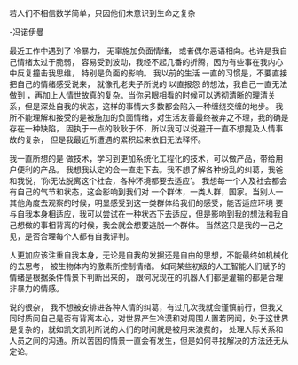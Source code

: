 若人们不相信数学简单，只因他们未意识到生命之复杂

 -冯诺伊曼

最近工作中遇到了 冷暴力， 无辜施加负面情绪， 或者偶尔恶语相向。也许是我自己情绪太过于脆弱， 容易受到波动，我经不起几番的折腾，因为有些事在我内心中反复撞击我思维， 特别是负面的影响。 我以前的生活 一直的习惯是，不要直接把自己的情绪感受说来， 就像孔老夫子所说的 以直报怨 的想法，我自己一直无法做到 ，再加上人情世故真的复杂。当你另眼相看的时候可以透彻清晰的理清关系，但是深处自我的状态，这样的事情大多数都会陷入一种缠绕交缠的地步。 我所不能理解和接受的是被施加的负面情绪，对生活友善最终被弃之不理，我的确是存在一种缺陷， 固执于一点的耿耿于怀，所以我可以说避开一直不想提及人情事故的复杂， 但是我最近所遭遇的累积起来依旧无法释怀。

 我一直所想的是 做技术，学习到更加系统化工程化的技术，可以做产品，带给用户便利的产品。 我想我认定的会一直走下去。我不想了解各种纷乱的纠葛，我爸和我说，‘你无法脱离这个社会，各种环境都要去适应’。 我想每一个人及社会都会有自己的气节和状态，这会影响到我们对 一个群体，一类人群，国家。当别人一其他角度去观察的时候，明显感受到这一类群体给我们的感受，能否适应环境 要与自我本身相适应，我可以尝试在一种状态下去适应，但是影响到我的想法和我自己想做的事相背离的时候，我会就会想要逃脱一个群体。 当然这只是我的一己之见，是否合理每个人都有自我评判。

人更加应该注重自我本身，无论是自我的发掘还是自由的思想，不能最终如机械化的去思考， 被生物体内的激素所控制情绪。 如同某些初级的人工智能人们赋予的情绪是根据条件情景下判断出来的， 跟何况现在的机器人们都是灌输的都是合理非暴力的情感。 

说的很杂， 我不想被安排进各种人情的纠葛，有过几次我就会谨慎前行，但我又同时质问自己是否有背离本心，对世界产生冷漠和对周围人置若罔闻，处于这世界是复杂的，就如凯文凯利所说的人们的时间就是被用来浪费的， 处理人际关系和人员之间的沟通。所以苦困的情景一直会有发生，但是如何寻找解决的方法还无从定论。